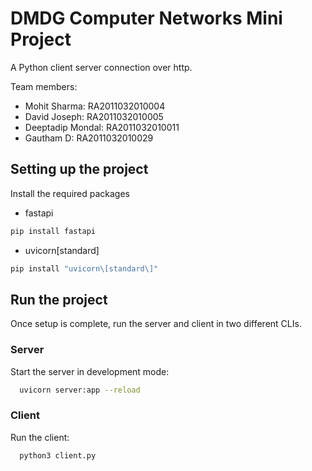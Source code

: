 # DMDG Computer Networks Mini Project

A Python client server connection over http.

Team members:

- Mohit Sharma: RA2011032010004
- David Joseph: RA2011032010005
- Deeptadip Mondal: RA2011032010011
- Gautham D: RA2011032010029

## Setting up the project

Install the required packages

- fastapi

```sh
pip install fastapi
```

- uvicorn\[standard\]

```sh
pip install "uvicorn\[standard\]"
```

## Run the project

Once setup is complete, run the server and client in two different CLIs.

### Server

Start the server in development mode:

```sh
  uvicorn server:app --reload
```

### Client

Run the client:

```sh
  python3 client.py
```
